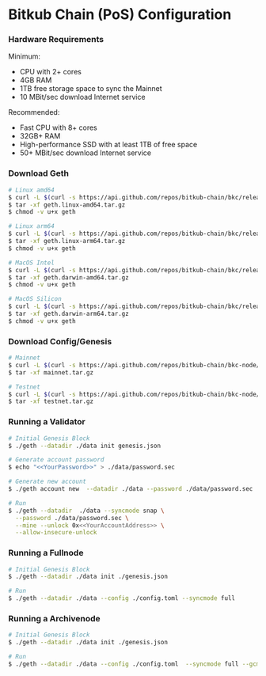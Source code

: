 # Bitkub Chain (PoS) Configuration

### Hardware Requirements

Minimum:

* CPU with 2+ cores
* 4GB RAM
* 1TB free storage space to sync the Mainnet
* 10 MBit/sec download Internet service

Recommended:

* Fast CPU with 8+ cores
* 32GB+ RAM
* High-performance SSD with at least 1TB of free space
* 50+ MBit/sec download Internet service

### Download Geth
```bash
# Linux amd64
$ curl -L $(curl -s https://api.github.com/repos/bitkub-chain/bkc/releases/latest |grep browser_ |grep linux-amd64 |cut -d\" -f4) -o geth.linux-amd64.tar.gz
$ tar -xf geth.linux-amd64.tar.gz
$ chmod -v u+x geth

# Linux arm64
$ curl -L $(curl -s https://api.github.com/repos/bitkub-chain/bkc/releases/latest |grep browser_ |grep linux-arm64 |cut -d\" -f4) -o geth.linux-arm64.tar.gz
$ tar -xf geth.linux-arm64.tar.gz
$ chmod -v u+x geth

# MacOS Intel
$ curl -L $(curl -s https://api.github.com/repos/bitkub-chain/bkc/releases/latest |grep browser_ |grep darwin-amd64 |cut -d\" -f4) -o geth.darwin-amd64.tar.gz
$ tar -xf geth.darwin-amd64.tar.gz
$ chmod -v u+x geth

# MacOS Silicon
$ curl -L $(curl -s https://api.github.com/repos/bitkub-chain/bkc/releases/latest |grep browser_ |grep darwin-arm64 |cut -d\" -f4) -o geth.darwin-arm64.tar.gz
$ tar -xf geth.darwin-arm64.tar.gz
$ chmod -v u+x geth
```

### Download Config/Genesis
```bash
# Mainnet
$ curl -L $(curl -s https://api.github.com/repos/bitkub-chain/bkc-node/releases/latest |grep browser_ |grep mainnet |cut -d\" -f4) -o mainnet.tar.gz
$ tar -xf mainnet.tar.gz

# Testnet
$ curl -L $(curl -s https://api.github.com/repos/bitkub-chain/bkc-node/releases/latest |grep browser_ |grep testnet |cut -d\" -f4) -o testnet.tar.gz
$ tar -xf testnet.tar.gz
```

### Running a Validator
```bash
# Initial Genesis Block
$ ./geth --datadir ./data init genesis.json

# Generate account password
$ echo "<<YourPassword>>" > ./data/password.sec

# Generate new account
$ ./geth account new  --datadir ./data --password ./data/password.sec

# Run
$ ./geth --datadir  ./data --syncmode snap \
  --password ./data/password.sec \
  --mine --unlock 0x<<YourAccountAddress>> \
  --allow-insecure-unlock
```


### Running a Fullnode

```bash
# Initial Genesis Block
$ ./geth --datadir ./data init ./genesis.json

# Run
$ ./geth --datadir ./data --config ./config.toml --syncmode full
```


### Running a Archivenode

```bash
# Initial Genesis Block
$ ./geth --datadir ./data init ./genesis.json

# Run 
$ ./geth --datadir ./data --config ./config.toml  --syncmode full --gcmode archive
```